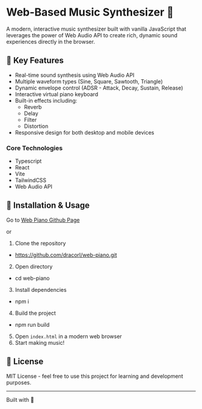 # Web-Based Music Synthesizer 🎹

A modern, interactive music synthesizer built with vanilla JavaScript that leverages the power of Web Audio API to create rich, dynamic sound experiences directly in the browser.

## 🌟 Key Features

- Real-time sound synthesis using Web Audio API
- Multiple waveform types (Sine, Square, Sawtooth, Triangle)
- Dynamic envelope control (ADSR - Attack, Decay, Sustain, Release)
- Interactive virtual piano keyboard
- Built-in effects including:
  - Reverb
  - Delay
  - Filter
  - Distortion
- Responsive design for both desktop and mobile devices

### Core Technologies
- Typescript
- React
- Vite
- TailwindCSS
- Web Audio API

## 🔧 Installation & Usage

Go to [Web Piano Github Page](https://dracorl.github.io/web-piano/)

or

1. Clone the repository
  - https://github.com/dracorl/web-piano.git
2. Open directory
  - cd web-piano
3. Install dependencies
  - npm i
4. Build the project
  - npm run build
5. Open `index.html` in a modern web browser
6. Start making music!

## 📝 License

MIT License - feel free to use this project for learning and development purposes.

---

Built with 🎵
